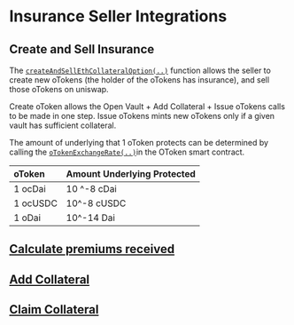 # Insurance Seller Integrations

## Create and Sell Insurance

The [`createAndSellEthCollateralOption(..)`](../otoken.md#eth-collateralized-options-2) function allows the seller to create new oTokens \(the holder of the oTokens has insurance\), and sell those oTokens on uniswap. 

Create oToken allows the Open Vault + Add Collateral + Issue oTokens calls to be made in one step. Issue oTokens mints new oTokens only if a given vault has sufficient collateral. 

The amount of underlying that 1 oToken protects can be determined by calling the [`oTokenExchangeRate(..)`](../otoken.md#otoken-exchange-rate)in the OToken smart contract.

| oToken | Amount Underlying Protected |
| :--- | :--- |
| 1 ocDai | 10 ^-8 cDai |
| 1 ocUSDC | 10^-8 cUSDC |
| 1 oDai | 10^-14 Dai |

## [Calculate premiums received](../optionsexchange-buy-and-sell-otokens.md#calculate-premiums-received)

## [Add Collateral](../otoken.md#add-eth-collateral)

## [Claim Collateral](../otoken.md#claim-collateral)

